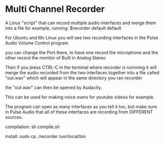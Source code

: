 # Multi Channel Recorder
A Linux "script" that can record multiple audio interfaces and merge them into a file
	for example, running: $recorder default default
	
For Ubuntu and Mx Linux you will see two recording interfaces in the Pulse Audio Volume Control program

you can change the Port there, to have one record the microphone and the other record the monitor of Built in Analog Stereo

Then if you press CTRL-C in the terminal where recorder is runnning it will merge the audio recorded from the two interfaces together into a file called 
"out.wav" which will appear in the same directory you ran recorder

the "out.wav" can then be opened by Audacity.

This can be used for making voice overs for youtube videos for example.

The program can open as many interfaces as you tell it too, but make sure in Pulse Audio that all of these interfaces are recording from DIFFERENT sources.

compilation: sh compile.sh

install: sudo cp ./recorder /usr/local/bin
